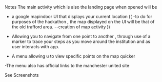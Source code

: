 
Notes 
The main activity which is also the landing page when opened will be 

- a google mapindoor UI that displays your current location
   (( -to do
for purposes of the hackathon , the map displayed on the UI will be that of the old trafford area.
--creation of map activity  )) 


- Allowing you to navigate from one point to another , through use of a marker to trace your steps as you move around the 
institution and as user interacts with app.

- A menu allowing u to view specific points on the map quicker 

-The menu also has official links to the manchester united site 


See Screenshots 




